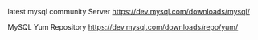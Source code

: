 latest mysql community Server
https://dev.mysql.com/downloads/mysql/

MySQL Yum Repository
https://dev.mysql.com/downloads/repo/yum/
